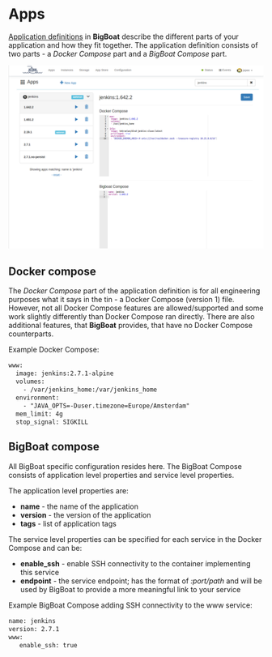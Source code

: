 # Apps
[Application definitions](/apps) in **BigBoat** describe the different parts of your application and how they fit together. The application definition consists of two parts - a *Docker Compose* part and a *BigBoat Compose* part.

![Apps page](../screenshots/apps.png)

## Docker compose
The *Docker Compose* part of the application definition is for all engineering purposes what it says in the tin - a Docker Compose (version 1) file. However, not all Docker Compose features are allowed/supported and some work slightly differently than Docker Compose ran directly. There are also additional features, that **BigBoat** provides, that have no Docker Compose counterparts.

Example Docker Compose:
```
www:
  image: jenkins:2.7.1-alpine
  volumes:
    - /var/jenkins_home:/var/jenkins_home
  environment:
    - "JAVA_OPTS=-Duser.timezone=Europe/Amsterdam"
  mem_limit: 4g
  stop_signal: SIGKILL
```

## BigBoat compose
All BigBoat specific configuration resides here. The BigBoat Compose consists of application level properties and service level properties.

The application level properties are:

  - **name** - the name of the application
  - **version** - the version of the application
  - **tags** - list of application tags

The service level properties can be specified for each service in the Docker Compose and can be:

  - **enable_ssh** - enable SSH connectivity to the container implementing this service
  - **endpoint** - the service endpoint; has the format of *:port/path* and will be used by BigBoat to provide a more meaningful link to your service

  Example BigBoat Compose adding SSH connectivity to the www service:
```
name: jenkins
version: 2.7.1
www:
   enable_ssh: true
```
